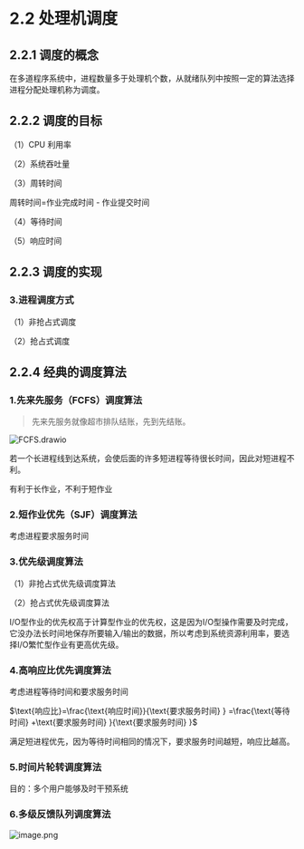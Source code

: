 # 2.2 处理机调度

## 2.2.1 调度的概念

在多道程序系统中，进程数量多于处理机个数，从就绪队列中按照一定的算法选择进程分配处理机称为调度。

## 2.2.2 调度的目标

（1）CPU 利用率

（2）系统吞吐量

（3）周转时间

周转时间=作业完成时间 - 作业提交时间

（4）等待时间

（5）响应时间

## 2.2.3 调度的实现

### 3.进程调度方式

（1）非抢占式调度

（2）抢占式调度

## 2.2.4 经典的调度算法

### 1.先来先服务（FCFS）调度算法

> 先来先服务就像超市排队结账，先到先结账。

![FCFS.drawio](https://csnotes.oss-cn-beijing.aliyuncs.com/photos/FCFS.drawio.png)

若一个长进程线到达系统，会使后面的许多短进程等待很长时间，因此对短进程不利。

有利于长作业，不利于短作业

### 2.短作业优先（SJF）调度算法

考虑进程要求服务时间

### 3.优先级调度算法

（1）非抢占式优先级调度算法

（2）抢占式优先级调度算法

I/O型作业的优先权高于计算型作业的优先权，这是因为I/O型操作需要及时完成，它没办法长时间地保存所要输入/输出的数据，所以考虑到系统资源利用率，要选择I/O繁忙型作业有更高优先级。

### 4.高响应比优先调度算法

考虑进程等待时间和要求服务时间

$\text{响应比}=\frac{\text{响应时间}}{\text{要求服务时间} } =\frac{\text{等待时间} +\text{要求服务时间} }{\text{要求服务时间} }$

满足短进程优先，因为等待时间相同的情况下，要求服务时间越短，响应比越高。

### 5.时间片轮转调度算法

目的：多个用户能够及时干预系统

### 6.多级反馈队列调度算法

![image.png](https://csnotes.oss-cn-beijing.aliyuncs.com/photos/%E5%A4%9A%E7%BA%A7%E5%8F%8D%E9%A6%88%E9%98%9F%E5%88%97%E8%B0%83%E5%BA%A6%E7%AE%97%E6%B3%95.png)


